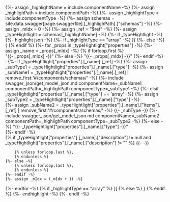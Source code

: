 {%- assign _highlightName = include.componentName -%}
{%- assign _highlighPath = include.componentPath -%}
{%- assign _highlightType = include.componentType -%}
{%- assign schemas = site.data.swagger[page.swaggerfile].[_highlighPath].["schemas"] -%}
{%- assign _mIdx = 0 -%}
{%- assign _ref = "$ref" -%}
{%- assign _typeHightlight = schemas[_highlightName]  -%}
{%- if _typeHightlight -%}
{%- highlight json -%}
{%- if _highlightType == "array" -%}
[{ 
{%- else -%} 
{ 
{% endif %}
{%- for _props in _typeHightlight["properties"] -%}
    {%- assign _name = _props[_mIdx] -%}
    {% if forloop.first %}        
        "{{- _props[_mIdx] -}}"
    {%- else -%}
        "{{- _props[_mIdx] -}}"
    {%- endif -%}
     : 
    {%- if _typeHightlight["properties"].[_name].[_ref] -%}
        {%- assign _subType1 = _typeHightlight["properties"].[_name].["type"] -%}
        {%- assign _subName1 = _typeHightlight["properties"].[_name].[_ref] | remove_first:'#/components/schemas/' -%}
        {%- include swagger_json/get_model_json.md componentName=_subName1 componentPath=_highlighPath componentType=_subType1 -%}
    {%- elsif _typeHightlight["properties"].[_name].["type"] == 'array' -%}
        {%- assign _subType2 = _typeHightlight["properties"].[_name].["type"] -%}             
        {%- assign _subName2 = _typeHightlight["properties"].[_name].["items"].[_ref] | remove_first:'#/components/schemas/' -%}
        {{- _subType -}}
        {%- include swagger_json/get_model_json.md componentName=_subName2 componentPath=_highlighPath componentType=_subType2 -%}
    {%- else -%}
        "{{- _typeHightlight["properties"].[_name].["type"] -}}"       
    {%- endif -%}  
    {% if _typeHightlight["properties"].[_name].["description"] != null and _typeHightlight["properties"].[_name].["description"] != "" %}  {{-  <!--- // _typeHightlight["properties"].[_name].["description"] ---> -}}
       
        {% unless forloop.last %},
        {% endunless %}
    {%- else -%}             
        {% unless forloop.last %},
        {% endunless %}
    {%- endif -%}
    {%- assign _mIdx = (_mIdx + 1) -%}
{%- endfor -%}
{% if _highlightType == "array" %}
}]
{% else %}
}
{% endif %}
{%- endhighlight -%}
{%- endif -%}